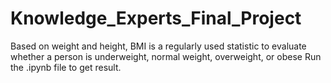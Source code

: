# Knowledge_Experts_Final_Project


Based on weight and height, BMI is a regularly used statistic to evaluate whether a person is underweight, normal weight, overweight, or obese
Run the .ipynb file to get result.
